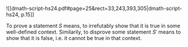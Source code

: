 
![[dmath-script-hs24.pdf#page=25&rect=33,243,393,305|dmath-script-hs24, p.15]]

To prove a statement $S$ means, to irrefutably show that it is true in some well-defined context. Similarily, to disprove some statement $S'$ means to show that it is false, i.e. it cannot be true in that context.
